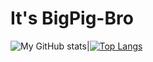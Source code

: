 # It's BigPig-Bro 

![My GitHub stats](https://github-readme-stats.vercel.app/api?username=BigPig-Bro&show_icons=true&line_height=33&theme=radical)|[![Top Langs](https://github-readme-stats.vercel.app/api/top-langs/?username=BigPig-Bro&langs_count=4&hide=glsl,html,XBASE)](https://github.com/anuraghazra/github-readme-stats)



